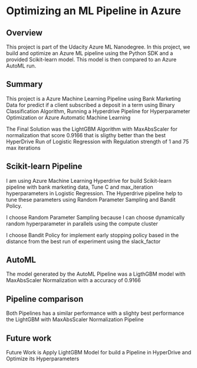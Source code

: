 # Optimizing an ML Pipeline in Azure

## Overview
This project is part of the Udacity Azure ML Nanodegree.
In this project, we build and optimize an Azure ML pipeline using the Python SDK and a provided Scikit-learn model.
This model is then compared to an Azure AutoML run.

## Summary
This project is a Azure Machine Learning Pipeline using Bank Marketing Data for predict if a client 
subscribed a deposit in a term using Binary Classification Algorithm, Running a Hyperdrive Pipeline
for Hyperparameter Optimization or Azure Automatic Machine Learning

The Final Solution was the LightGBM Algorithm with MaxAbsScaler for normalization that score 0.9166
that is sligthy better than the best HyperDrive Run of Logistic Regression with Regulation strength 
of 1 and 75 max iterations

## Scikit-learn Pipeline
I am using Azure Machine Learning Hyperdrive for build Scikit-learn pipeline with bank marketing data, 
Tune C and max_iteration hyperparameters in Logistic Regression. The Hyperdrive pipeline help to tune
these parameters using Random Parameter Sampling and Bandit Policy.

I choose Random Parameter Sampling because I can choose dynamically random hyperparameter in parallels 
using the compute cluster

I choose Bandit Policy for implement early stopping policy based in the distance from 
the best run of experiment using the slack_factor

## AutoML
The model generated by the AutoML Pipeline was a LigthGBM model with MaxAbsScaler Normalization with a accuracy of 0.9166

## Pipeline comparison
Both Pipelines has a similar performance with a slighty best performance the LightGBM with MaxAbsScaler Normalization Pipeline

## Future work
Future Work is Apply LightGBM Model for build a Pipeline in HyperDrive and Optimize its Hyperparameters


